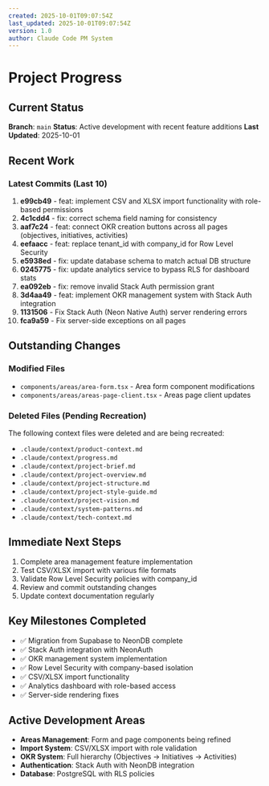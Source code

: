 ```yaml
---
created: 2025-10-01T09:07:54Z
last_updated: 2025-10-01T09:07:54Z
version: 1.0
author: Claude Code PM System
---
```


# Project Progress

## Current Status

**Branch**: `main`
**Status**: Active development with recent feature additions
**Last Updated**: 2025-10-01

## Recent Work

### Latest Commits (Last 10)
1. **e99cb49** - feat: implement CSV and XLSX import functionality with role-based permissions
2. **4c1cdd4** - fix: correct schema field naming for consistency
3. **aaf7c24** - feat: connect OKR creation buttons across all pages (objectives, initiatives, activities)
4. **eefaacc** - feat: replace tenant_id with company_id for Row Level Security
5. **e5938ed** - fix: update database schema to match actual DB structure
6. **0245775** - fix: update analytics service to bypass RLS for dashboard stats
7. **ea092eb** - fix: remove invalid Stack Auth permission grant
8. **3d4aa49** - feat: implement OKR management system with Stack Auth integration
9. **1131506** - Fix Stack Auth (Neon Native Auth) server rendering errors
10. **fca9a59** - Fix server-side exceptions on all pages

## Outstanding Changes

### Modified Files
- `components/areas/area-form.tsx` - Area form component modifications
- `components/areas/areas-page-client.tsx` - Areas page client updates

### Deleted Files (Pending Recreation)
The following context files were deleted and are being recreated:
- `.claude/context/product-context.md`
- `.claude/context/progress.md`
- `.claude/context/project-brief.md`
- `.claude/context/project-overview.md`
- `.claude/context/project-structure.md`
- `.claude/context/project-style-guide.md`
- `.claude/context/project-vision.md`
- `.claude/context/system-patterns.md`
- `.claude/context/tech-context.md`

## Immediate Next Steps

1. Complete area management feature implementation
2. Test CSV/XLSX import with various file formats
3. Validate Row Level Security policies with company_id
4. Review and commit outstanding changes
5. Update context documentation regularly

## Key Milestones Completed

- ✅ Migration from Supabase to NeonDB complete
- ✅ Stack Auth integration with NeonAuth
- ✅ OKR management system implementation
- ✅ Row Level Security with company-based isolation
- ✅ CSV/XLSX import functionality
- ✅ Analytics dashboard with role-based access
- ✅ Server-side rendering fixes

## Active Development Areas

- **Areas Management**: Form and page components being refined
- **Import System**: CSV/XLSX import with role validation
- **OKR System**: Full hierarchy (Objectives → Initiatives → Activities)
- **Authentication**: Stack Auth with NeonDB integration
- **Database**: PostgreSQL with RLS policies
